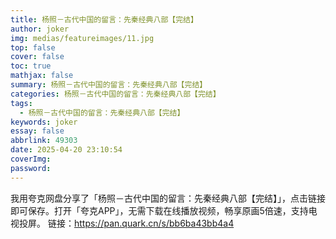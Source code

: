 ```yaml
---
title: 杨照－古代中国的留言：先秦经典八部【完结】
author: joker
img: medias/featureimages/11.jpg
top: false
cover: false
toc: true
mathjax: false
summary: 杨照－古代中国的留言：先秦经典八部【完结】
categories: 杨照－古代中国的留言：先秦经典八部【完结】
tags:
  - 杨照－古代中国的留言：先秦经典八部【完结】
keywords: joker
essay: false
abbrlink: 49303
date: 2025-04-20 23:10:54
coverImg:
password:
---
```


我用夸克网盘分享了「杨照－古代中国的留言：先秦经典八部【完结】」，点击链接即可保存。打开「夸克APP」，无需下载在线播放视频，畅享原画5倍速，支持电视投屏。
链接：https://pan.quark.cn/s/bb6ba43bb4a4

